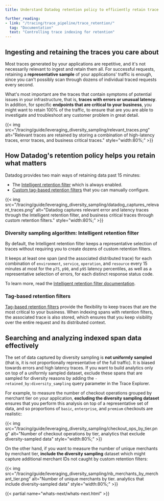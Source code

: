 ```yaml
---
title: Understand Datadog retention policy to efficiently retain trace data

further_reading:
- link: "/tracing/trace_pipeline/trace_retention/"
  tag: "Documentation"
  text: "Controlling trace indexing for retention"
---
```


## Ingesting and retaining the traces you care about

Most traces generated by your applications are repetitive, and it's not necessarily relevant to ingest and retain them all. For successful requests, retaining a **representative sample** of your applications' traffic is enough, since you can't possibly scan through dozens of individual traced requests every second.

What's most important are the traces that contain symptoms of potential issues in your infrastructure, that is, **traces with errors or unusual latency**. In addition, for specific **endpoints that are critical to your business**, you might want to retain 100% of the traffic, to ensure that are you are able to investigate and troubleshoot any customer problem in great detail.

{{< img src="/tracing/guide/leveraging_diversity_sampling/relevant_traces.png" alt="Relevant traces are retained by storing a combination of high-latency traces, error traces, and business critical traces." style="width:80%;" >}}


## How Datadog's retention policy helps you retain what matters

Datadog provides two main ways of retaining data past 15 minutes:
- The [Intelligent retention filter](#diversity-sampling-algorithm-intelligent-retention-filter) which is always enabled.
- [Custom tag-based retention filters](#tag-based-retention-filters) that you can manually configure.

{{< img src="/tracing/guide/leveraging_diversity_sampling/datadog_captures_relevant_traces.png" alt="Datadog captures relevant error and latency traces through the Intelligent retention filter, and business critical traces through custom retention filters." style="width:80%;" >}}


### Diversity sampling algorithm: Intelligent retention filter

By default, the Intelligent retention filter keeps a representative selection of traces without requiring you to create dozens of custom retention filters.

It keeps at least one span (and the associated distributed trace) for each combination of `environment`, `service`, `operation`, and `resource` every 15 minutes at most for the `p75`, `p90`, and `p95` latency percentiles, as well as a representative selection of errors, for each distinct response status code.

To learn more, read the [Intelligent retention filter documentation][1].

### Tag-based retention filters

[Tag-based retention filters][2] provide the flexibility to keep traces that are the most critical to your business. When indexing spans with retention filters, the associated trace is also stored, which ensures that you keep visibility over the entire request and its distributed context.

## Searching and analyzing indexed span data effectively

The set of data captured by diversity sampling is **not uniformly sampled** (that is, it is not proportionally representative of the full traffic). It is biased towards errors and high latency traces. If you want to build analytics only on top of a uniformly sampled dataset, exclude these spans that are sampled for diversity reasons by adding the `-retained_by:diversity_sampling` query parameter in the Trace Explorer.

For example, to measure the number of checkout operations grouped by merchant tier on your application, **excluding the diversity sampling dataset** ensures that you perform this analysis on top of a representative set of data, and so proportions of `basic`, `enterprise`, and `premium` checkouts are realistic:

{{< img src="/tracing/guide/leveraging_diversity_sampling/checkout_ops_by_tier.png" alt="Number of checkout operations by tier, analytics that exclude diversity-sampled data" style="width:80%;" >}}

On the other hand, if you want to measure the number of unique merchants by merchant tier, **include the diversity sampling** dataset which might capture additional merchant IDs not caught by custom retention filters:

{{< img src="/tracing/guide/leveraging_diversity_sampling/nb_merchants_by_merchant_tier.png" alt="Number of unique merchants by tier. analytics that include diversity-sampled data" style="width:80%;" >}}

{{< partial name="whats-next/whats-next.html" >}}

[1]: /tracing/trace_pipeline/trace_retention#datadog-intelligent-retention-filter
[2]: /tracing/trace_pipeline/trace_retention
